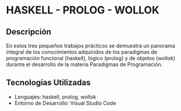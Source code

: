 # HASKELL - PROLOG - WOLLOK

## Descripción
En estos tres pequeños trabajos prácticos se demuestra un panorama integral de los conocimientos adquiridos de los paradigmas de programación funcional (haskell), lógico (prolog) y de objetos (wollok) durante el desarrollo de la materia Paradigmas de Programación.

## Tecnologías Utilizadas
- Lenguajes: haskell, prolog, wollok
- Entorno de Desarrollo: Visual Studio Code

